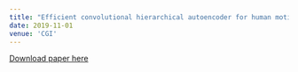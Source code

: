 ```yaml
---
title: "Efficient convolutional hierarchical autoencoder for human motion prediction"
date: 2019-11-01
venue: 'CGI'
---
```


[Download paper here](https://link.springer.com/article/10.1007/s00371-019-01692-9)
